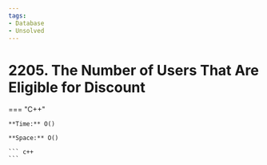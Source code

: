 ```yaml
---
tags:
- Database
- Unsolved
---
```



# 2205. The Number of Users That Are Eligible for Discount

=== "C++"

    **Time:** O()

    **Space:** O()

    ``` c++
    ```